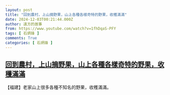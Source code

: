 ```yaml
---
layout: post
title: "回到農村，上山摘野果，山上各種各樣奇特的野果，收穫滿滿"
date: 2024-12-03T00:21:44.000Z
author: 遠方的故事
from: https://www.youtube.com/watch?v=1fhDqaS-PFY
tags: [ 石炳锋 ]
comments: True
categories: [ 石炳锋 ]
---
```

<!--1733185304000-->
[回到農村，上山摘野果，山上各種各樣奇特的野果，收穫滿滿](https://www.youtube.com/watch?v=1fhDqaS-PFY)
------

<div>
【福建】老家山上很多各種不知名的野果，收穫滿滿。
</div>
